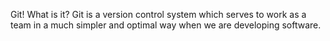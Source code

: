 Git!
What is it?
Git is a version control system which serves to work as a team in a much simpler and optimal way when we are developing software.